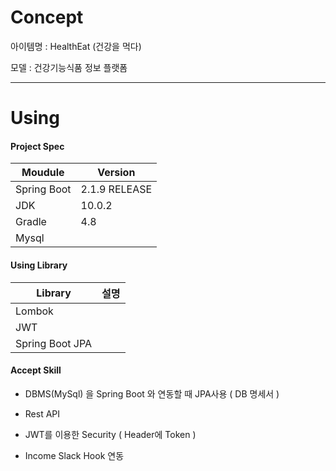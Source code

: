 # Concept

아이템명 : HealthEat (건강을 먹다)

모델 : 건강기능식품 정보 플랫폼

----

# Using

#### Project Spec
Moudule | Version
------------ | ------------- 
Spring Boot | 2.1.9 RELEASE
JDK | 10.0.2 
Gradle | 4.8
Mysql | 


#### Using Library
Library | 설명
------------ | ------------- 
Lombok | 
JWT | 
Spring Boot JPA |


#### Accept Skill

* DBMS(MySql) 을 Spring Boot 와 연동할 때 JPA사용 ( DB 명세서 )  

* Rest API

* JWT를 이용한 Security ( Header에 Token )

* Income Slack Hook 연동


